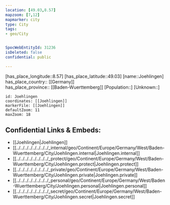 ```yaml
---
location: [49.03,8.57] 
mapzoom: [7,12] 
mapmarker: city 
type: City
tags:
- geo/City


SpocWebEntityId: 31236
isDeleted: false
confidential: public

---
```

[has_place_longitude::8.57] 
[has_place_latitude::49.03] 
[name::Joehlingen] 
has_place_country:: [[Germany]]  
has_place_province:: [[Baden-Wuerttemberg]] 
[Population::] 
[Unknown::] 


```leaflet
id: Joehlingen
coordinates: [[Joehlingen]] 
markerFile: [[Joehlingen]] 
defaultZoom: 11 
maxZoom: 18
```


## Confidential Links & Embeds: 
- [[Joehlingen|Joehlingen]]  
- [[../../../../../../../../_internal/geo/Continent/Europe/Germany/West/Baden-Wuerttemberg/City/Joehlingen.internal|Joehlingen.internal]] 
- [[../../../../../../../../_protect/geo/Continent/Europe/Germany/West/Baden-Wuerttemberg/City/Joehlingen.protect|Joehlingen.protect]] 
- [[../../../../../../../../_private/geo/Continent/Europe/Germany/West/Baden-Wuerttemberg/City/Joehlingen.private|Joehlingen.private]] 
- [[../../../../../../../../_personal/geo/Continent/Europe/Germany/West/Baden-Wuerttemberg/City/Joehlingen.personal|Joehlingen.personal]] 
- [[../../../../../../../../_secret/geo/Continent/Europe/Germany/West/Baden-Wuerttemberg/City/Joehlingen.secret|Joehlingen.secret]] 
